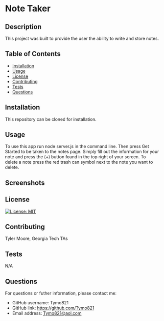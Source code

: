 
# Note Taker

## Description

This project was built to provide the user the ability to write and store notes.

## Table of Contents

- [Installation](#installation)
- [Usage](#usage)
- [License](#license)
- [Contributing](#contributing)
- [Tests](#tests)
- [Questions](#questions)

## Installation

This repository can be cloned for installation.

## Usage

To use this app run node server.js in the command line. Then press Get Started to be taken to the notes page. Simply fill out the information for your note and press the (+) button found in the top right of your screen. To delete a note press the red trash can symbol next to the note you want to delete.

## Screenshots


## License

[![License: MIT](https://img.shields.io/badge/License-MIT-yellow.svg)](https://opensource.org/licenses/MIT)

## Contributing

Tyler Moore, Georgia Tech TAs

## Tests

N/A

## Questions

For questions or futher information, please contact me:

- GitHub username: Tymo821
- GitHub link: https://github.com/Tymo821
- Email address: Tymo821@aol.com
